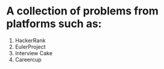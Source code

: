# A collection of problems from platforms such as:
1. HackerRank
2. EulerProject
3. Interview Cake
4. Careercup

